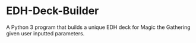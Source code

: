 # EDH-Deck-Builder
A Python 3 program that builds a unique EDH deck for Magic the Gathering given user inputted parameters. 
